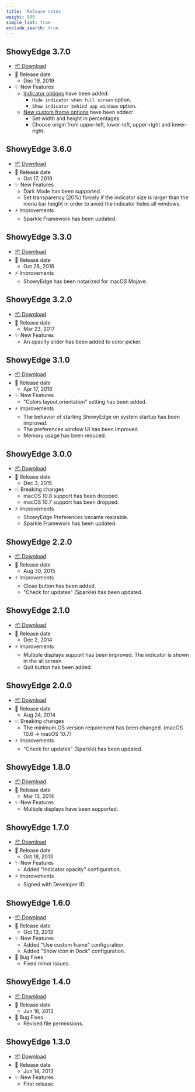 ```yaml
---
title: 'Release notes'
weight: 900
simple_list: true
exclude_search: true
---
```


<style>
.td-content img {
    margin: 20px 0;
    border: 1px solid $border-color;
    border-radius: 10px;
}
.td-content > ul > li {
    list-style-type: none;
    font-weight: bold;
}
.td-content > ul > li > ul {
    font-weight: normal;
}
</style>

## ShowyEdge 3.7.0

-   [📦 Download](https://github.com/pqrs-org/ShowyEdge/releases/download/v3.7.0/ShowyEdge-3.7.0.dmg)
-   📅 Release date
    -   Dec 19, 2019
-   ✨ New Features
    -   [Indicator options](https://showyedge.pqrs.org/docs/configuration/indicator-options/) have been added:
        -   `Hide indicator when full screen` option.
        -   `Show indicator behind app windows` option.
    -   [New custom frame options](https://showyedge.pqrs.org/docs/configuration/indicator-size-configuration/#advanced) have been added:
        -   Set width and height in percentages.
        -   Choose origin from upper-left, lower-left, upper-right and lower-right.

## ShowyEdge 3.6.0

-   [📦 Download](https://github.com/pqrs-org/ShowyEdge/releases/download/v3.6.0/ShowyEdge-3.6.0.dmg)
-   📅 Release date
    -   Oct 17, 2019
-   ✨ New Features
    -   Dark Mode has been supported.
    -   Set transparency (20%) forcely if the indicator size is larger than
        the menu bar height in order to avoid the indicator hides all windows.
-   ⚡️ Improvements
    -   Sparkle Framework has been updated.

## ShowyEdge 3.3.0

-   [📦 Download](https://github.com/pqrs-org/ShowyEdge/releases/download/v3.3.0/ShowyEdge-3.3.0.dmg)
-   📅 Release date
    -   Oct 28, 2018
-   ⚡️ Improvements
    -   ShowyEdge has been notarized for macOS Mojave.

## ShowyEdge 3.2.0

-   [📦 Download](https://github.com/pqrs-org/ShowyEdge/releases/download/v3.2.0/ShowyEdge-3.2.0.dmg)
-   📅 Release date
    -   Mar 23, 2017
-   ✨ New Features
    -   An opacity slider has been added to color picker.

## ShowyEdge 3.1.0

-   [📦 Download](https://github.com/pqrs-org/ShowyEdge/releases/download/v3.1.0/ShowyEdge-3.1.0.dmg)
-   📅 Release date
    -   Apr 17, 2016
-   ✨ New Features
    -   "Colors layout orientation" setting has been added.
-   ⚡️ Improvements
    -   The behavior of starting ShowyEdge on system startup has been improved.
    -   The preferences window UI has been improved.
    -   Memory usage has been reduced.

## ShowyEdge 3.0.0

-   [📦 Download](https://github.com/pqrs-org/ShowyEdge/releases/download/v3.0.0/ShowyEdge-3.0.0.dmg)
-   📅 Release date
    -   Dec 3, 2015
-   💥 Breaking changes
    -   macOS 10.8 support has been dropped.
    -   macOS 10.7 support has been dropped.
-   ⚡️ Improvements
    -   ShowyEdge Preferences became resizable.
    -   Sparkle Framework has been updated.

## ShowyEdge 2.2.0

-   [📦 Download](https://github.com/pqrs-org/ShowyEdge/releases/download/v2.2.0/ShowyEdge-2.2.0.dmg)
-   📅 Release date
    -   Aug 30, 2015
-   ⚡️ Improvements
    -   Close button has been added.
    -   "Check for updates" (Sparkle) has been updated.

## ShowyEdge 2.1.0

-   [📦 Download](https://github.com/pqrs-org/ShowyEdge/releases/download/v2.1.0/ShowyEdge-2.1.0.dmg)
-   📅 Release date
    -   Dec 2, 2014
-   ⚡️ Improvements
    -   Multiple displays support has been improved. The indicator is shown in the all screen.
    -   Quit button has been added.

## ShowyEdge 2.0.0

-   [📦 Download](https://github.com/pqrs-org/ShowyEdge/releases/download/v2.0.0/ShowyEdge-2.0.0.dmg)
-   📅 Release date
    -   Aug 24, 2014
-   💥 Breaking changes
    -   The minimum OS version requirement has been changed. (macOS 10.6 -> macOS 10.7)
-   ⚡️ Improvements
    -   "Check for updates" (Sparkle) has been updated.

## ShowyEdge 1.8.0

-   [📦 Download](https://github.com/pqrs-org/ShowyEdge/releases/download/v1.8.0/ShowyEdge-1.8.0.dmg)
-   📅 Release date
    -   Mar 13, 2014
-   ✨ New Features
    -   Multiple displays have been supported.

## ShowyEdge 1.7.0

-   [📦 Download](https://github.com/pqrs-org/ShowyEdge/releases/download/v1.7.0/ShowyEdge-1.7.0.dmg)
-   📅 Release date
    -   Oct 18, 2013
-   ✨ New Features
    -   Added "Indicator opacity" configuration.
-   ⚡️ Improvements
    -   Signed with Developer ID.

## ShowyEdge 1.6.0

-   [📦 Download](https://github.com/pqrs-org/ShowyEdge/releases/download/v1.6.0/ShowyEdge-1.6.0.dmg)
-   📅 Release date
    -   Oct 13, 2013
-   ✨ New Features
    -   Added "Use custom frame" configuration.
    -   Added "Show icon in Dock" configuration.
-   🐛 Bug Fixes
    -   Fixed minor issues.

## ShowyEdge 1.4.0

-   [📦 Download](https://github.com/pqrs-org/ShowyEdge/releases/download/v1.4.0/ShowyEdge-1.4.0.dmg)
-   📅 Release date
    -   Jun 16, 2013
-   🐛 Bug Fixes
    -   Revised file permissions.

## ShowyEdge 1.3.0

-   [📦 Download](https://github.com/pqrs-org/ShowyEdge/releases/download/v1.3.0/ShowyEdge-1.3.0.dmg)
-   📅 Release date
    -   Jun 14, 2013
-   ✨ New Features
    -   First release.
